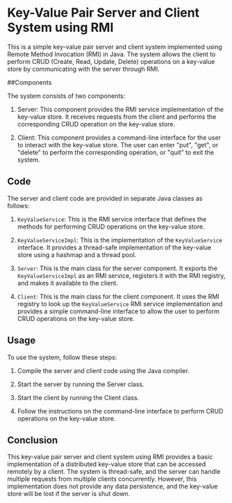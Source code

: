 # Key-Value Pair Server and Client System using RMI

This is a simple key-value pair server and client system implemented using Remote Method Invocation (RMI) in Java. The system allows the client to perform CRUD (Create, Read, Update, Delete) operations on a key-value store by communicating with the server through RMI.

##Components

The system consists of two components:

1. Server: This component provides the RMI service implementation of the key-value store. It receives requests from the client and performs the corresponding CRUD operation on the key-value store.

2. Client: This component provides a command-line interface for the user to interact with the key-value store. The user can enter "put", "get", or "delete" to perform the corresponding operation, or "quit" to exit the system.

## Code

The server and client code are provided in separate Java classes as follows:

1. `KeyValueService`: This is the RMI service interface that defines the methods for performing CRUD operations on the key-value store.

2. `KeyValueServiceImpl`: This is the implementation of the `KeyValueService` interface. It provides a thread-safe implementation of the key-value store using a hashmap and a thread pool.

3. `Server`: This is the main class for the server component. It exports the `KeyValueServiceImpl` as an RMI service, registers it with the RMI registry, and makes it available to the client.

4. `Client`: This is the main class for the client component. It uses the RMI registry to look up the `KeyValueService` RMI service implementation and provides a simple command-line interface to allow the user to perform CRUD operations on the key-value store.

## Usage

To use the system, follow these steps:

1. Compile the server and client code using the Java compiler.

2. Start the server by running the Server class.

3. Start the client by running the Client class.

4. Follow the instructions on the command-line interface to perform CRUD operations on the key-value store.

## Conclusion

This key-value pair server and client system using RMI provides a basic implementation of a distributed key-value store that can be accessed remotely by a client. The system is thread-safe, and the server can handle multiple requests from multiple clients concurrently. However, this implementation does not provide any data persistence, and the key-value store will be lost if the server is shut down.
